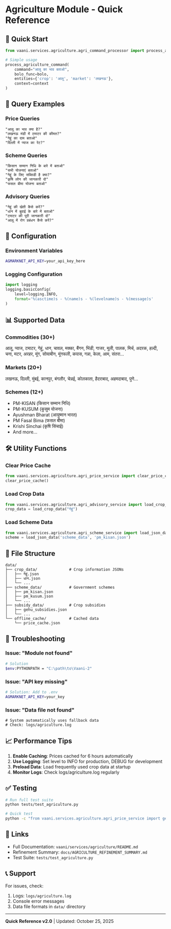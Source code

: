 # Agriculture Module - Quick Reference

## 🚀 Quick Start

```python
from vaani.services.agriculture.agri_command_processor import process_agriculture_command

# Simple usage
process_agriculture_command(
    command="आलू का भाव बताओ",
    bolo_func=bolo,
    entities={'crop': 'आलू', 'market': 'लखनऊ'},
    context=context
)
```

## 📝 Query Examples

### Price Queries
```
"आलू का भाव क्या है?"
"लखनऊ मंडी में टमाटर की कीमत?"
"गेहूं का दाम बताओ"
"दिल्ली में प्याज का रेट?"
```

### Scheme Queries
```
"किसान सम्मान निधि के बारे में बताओ"
"सभी योजनाएं बताओ"
"गेहूं के लिए सब्सिडी है क्या?"
"कृषि लोन की जानकारी दो"
"फसल बीमा योजना बताओ"
```

### Advisory Queries
```
"गेहूं की खेती कैसे करें?"
"धान में बुवाई के बारे में बताओ"
"टमाटर की पूरी जानकारी दो"
"आलू में रोग प्रबंधन कैसे करें?"
```

## 🔧 Configuration

### Environment Variables
```bash
AGMARKNET_API_KEY=your_api_key_here
```

### Logging Configuration
```python
import logging
logging.basicConfig(
    level=logging.INFO,
    format='%(asctime)s - %(name)s - %(levelname)s - %(message)s'
)
```

## 📊 Supported Data

### Commodities (30+)
आलू, प्याज, टमाटर, गेहूं, धान, चावल, मक्का, बैंगन, भिंडी, गाजर, मूली, पालक, मिर्च, अदरक, हल्दी, चना, मटर, अरहर, मूंग, सोयाबीन, मूंगफली, कपास, गन्ना, केला, आम, संतरा...

### Markets (20+)
लखनऊ, दिल्ली, मुंबई, कानपुर, बंगलौर, चेन्नई, कोलकाता, हैदराबाद, अहमदाबाद, पुणे...

### Schemes (12+)
- PM-KISAN (किसान सम्मान निधि)
- PM-KUSUM (कुसुम योजना)
- Ayushman Bharat (आयुष्मान भारत)
- PM Fasal Bima (फसल बीमा)
- Krishi Sinchai (कृषि सिंचाई)
- And more...

## 🛠️ Utility Functions

### Clear Price Cache
```python
from vaani.services.agriculture.agri_price_service import clear_price_cache
clear_price_cache()
```

### Load Crop Data
```python
from vaani.services.agriculture.agri_advisory_service import load_crop_data
crop_data = load_crop_data("गेहूं")
```

### Load Scheme Data
```python
from vaani.services.agriculture.agri_scheme_service import load_json_data
scheme = load_json_data('scheme_data', 'pm_kisan.json')
```

## 📂 File Structure

```
data/
├── crop_data/              # Crop information JSONs
│   ├── गेहूं.json
│   ├── धान.json
│   └── ...
├── scheme_data/            # Government schemes
│   ├── pm_kisan.json
│   ├── pm_kusum.json
│   └── ...
├── subsidy_data/           # Crop subsidies
│   ├── gehu_subsidies.json
│   └── ...
└── offline_cache/          # Cached data
    └── price_cache.json
```

## 🐛 Troubleshooting

### Issue: "Module not found"
```bash
# Solution
$env:PYTHONPATH = "C:\path\to\Vaani-2"
```

### Issue: "API key missing"
```bash
# Solution: Add to .env
AGMARKNET_API_KEY=your_key
```

### Issue: "Data file not found"
```
# System automatically uses fallback data
# Check: logs/agriculture.log
```

## 📈 Performance Tips

1. **Enable Caching**: Prices cached for 6 hours automatically
2. **Use Logging**: Set level to INFO for production, DEBUG for development
3. **Preload Data**: Load frequently used crop data at startup
4. **Monitor Logs**: Check logs/agriculture.log regularly

## ✅ Testing

```bash
# Run full test suite
python tests/test_agriculture.py

# Quick test
python -c "from vaani.services.agriculture.agri_price_service import get_fallback_price; print(get_fallback_price('आलू', 'लखनऊ', 'UP'))"
```

## 🔗 Links

- Full Documentation: `vaani/services/agriculture/README.md`
- Refinement Summary: `docs/AGRICULTURE_REFINEMENT_SUMMARY.md`
- Test Suite: `tests/test_agriculture.py`

## 📞 Support

For issues, check:
1. Logs: `logs/agriculture.log`
2. Console error messages
3. Data file formats in `data/` directory

---

**Quick Reference v2.0** | Updated: October 25, 2025
